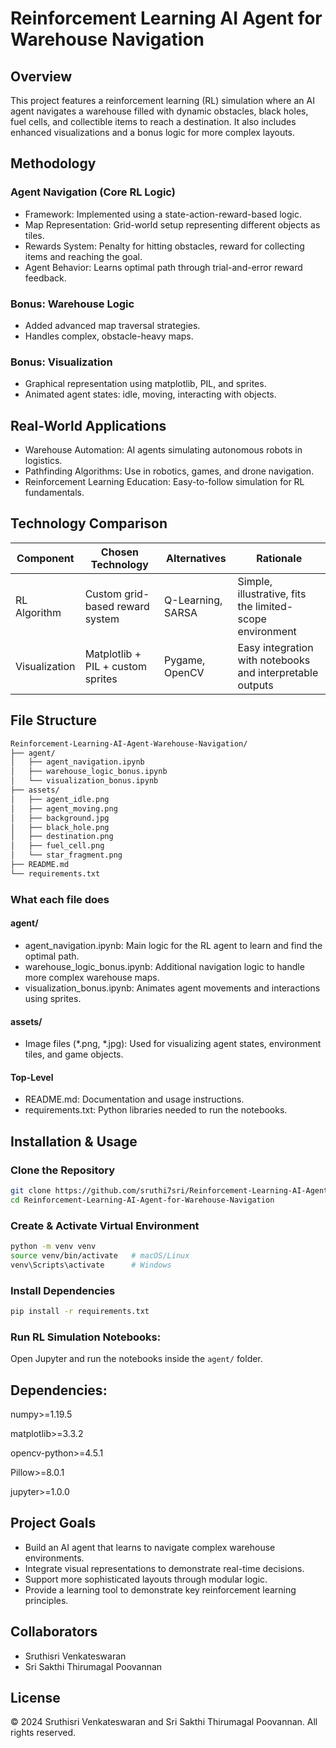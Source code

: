 # Reinforcement Learning AI Agent for Warehouse Navigation

## Overview
This project features a reinforcement learning (RL) simulation where an AI agent navigates a warehouse filled with dynamic obstacles, black holes, fuel cells, and collectible items to reach a destination. It also includes enhanced visualizations and a bonus logic for more complex layouts.

## Methodology

### Agent Navigation (Core RL Logic)
- Framework: Implemented using a state-action-reward-based logic.
- Map Representation: Grid-world setup representing different objects as tiles.
- Rewards System: Penalty for hitting obstacles, reward for collecting items and reaching the goal.
- Agent Behavior: Learns optimal path through trial-and-error reward feedback.

### Bonus: Warehouse Logic
- Added advanced map traversal strategies.
- Handles complex, obstacle-heavy maps.

### Bonus: Visualization

- Graphical representation using matplotlib, PIL, and sprites.
- Animated agent states: idle, moving, interacting with objects.

## Real-World Applications
- Warehouse Automation: AI agents simulating autonomous robots in logistics.
- Pathfinding Algorithms: Use in robotics, games, and drone navigation.
- Reinforcement Learning Education: Easy-to-follow simulation for RL fundamentals.


## Technology Comparison

| Component  | Chosen Technology                          | Alternatives                        | Rationale                                                             |
|------------|--------------------------------------------|-------------------------------------|-----------------------------------------------------------------------|
| RL Algorithm  | Custom grid-based reward system | Q-Learning, SARSA      | Simple, illustrative, fits the limited-scope environment  |
| Visualization | Matplotlib + PIL + custom sprites    | Pygame, OpenCV    | Easy integration with notebooks and interpretable outputs|



## File Structure
```bash
Reinforcement-Learning-AI-Agent-Warehouse-Navigation/
├── agent/
│   ├── agent_navigation.ipynb
│   ├── warehouse_logic_bonus.ipynb
│   └── visualization_bonus.ipynb
├── assets/
│   ├── agent_idle.png
│   ├── agent_moving.png
│   ├── background.jpg
│   ├── black_hole.png
│   ├── destination.png
│   ├── fuel_cell.png
│   └── star_fragment.png
├── README.md
└── requirements.txt
```

### What each file does

#### agent/
- agent_navigation.ipynb: Main logic for the RL agent to learn and find the optimal path.
- warehouse_logic_bonus.ipynb: Additional navigation logic to handle more complex warehouse maps.
- visualization_bonus.ipynb: Animates agent movements and interactions using sprites.

#### assets/
- Image files (*.png, *.jpg): Used for visualizing agent states, environment tiles, and game objects.

#### Top-Level
- README.md: Documentation and usage instructions.
- requirements.txt: Python libraries needed to run the notebooks.

## Installation & Usage
### Clone the Repository
```bash
git clone https://github.com/sruthi7sri/Reinforcement-Learning-AI-Agent-for-Warehouse-Navigation.git
cd Reinforcement-Learning-AI-Agent-for-Warehouse-Navigation
```
### Create & Activate Virtual Environment
```bash
python -m venv venv
source venv/bin/activate   # macOS/Linux
venv\Scripts\activate      # Windows
```

### Install Dependencies
```bash
pip install -r requirements.txt
```

### Run RL Simulation Notebooks:
Open Jupyter and run the notebooks inside the `agent/` folder.

## Dependencies:
numpy>=1.19.5

matplotlib>=3.3.2

opencv-python>=4.5.1

Pillow>=8.0.1

jupyter>=1.0.0

## Project Goals
- Build an AI agent that learns to navigate complex warehouse environments.
- Integrate visual representations to demonstrate real-time decisions.
- Support more sophisticated layouts through modular logic.
- Provide a learning tool to demonstrate key reinforcement learning principles.

## Collaborators

- Sruthisri Venkateswaran  
- Sri Sakthi Thirumagal Poovannan

## License
© 2024 Sruthisri Venkateswaran and Sri Sakthi Thirumagal Poovannan. All rights reserved.

